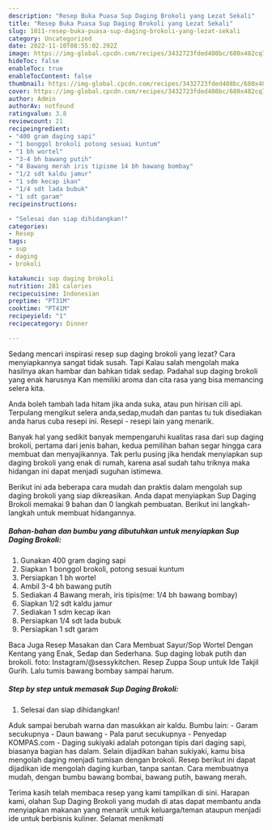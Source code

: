 ```yaml
---
description: "Resep Buka Puasa Sup Daging Brokoli yang Lezat Sekali"
title: "Resep Buka Puasa Sup Daging Brokoli yang Lezat Sekali"
slug: 1011-resep-buka-puasa-sup-daging-brokoli-yang-lezat-sekali
category: Uncategorized
date: 2022-11-10T08:55:02.292Z
image: https://img-global.cpcdn.com/recipes/3432723fded408bc/680x482cq70/sup-daging-brokoli-foto-resep-utama.jpg
hideToc: false
enableToc: true
enableTocContent: false
thumbnail: https://img-global.cpcdn.com/recipes/3432723fded408bc/680x482cq70/sup-daging-brokoli-foto-resep-utama.jpg
cover: https://img-global.cpcdn.com/recipes/3432723fded408bc/680x482cq70/sup-daging-brokoli-foto-resep-utama.jpg
author: Admin
authorAv: notfound
ratingvalue: 3.8
reviewcount: 21
recipeingredient:
- "400 gram daging sapi"
- "1 bonggol brokoli potong sesuai kuntum"
- "1 bh wortel"
- "3-4 bh bawang putih"
- "4 Bawang merah iris tipisme 14 bh bawang bombay"
- "1/2 sdt kaldu jamur"
- "1 sdm kecap ikan"
- "1/4 sdt lada bubuk"
- "1 sdt garam"
recipeinstructions:

- "Selesai dan siap dihidangkan!"
categories:
- Resep
tags:
- sup
- daging
- brokoli

katakunci: sup daging brokoli 
nutrition: 281 calories
recipecuisine: Indonesian
preptime: "PT31M"
cooktime: "PT41M"
recipeyield: "1"
recipecategory: Dinner

---
```



Sedang mencari inspirasi resep sup daging brokoli yang lezat? Cara menyiapkannya sangat tidak susah. Tapi Kalau salah mengolah maka hasilnya akan hambar dan bahkan tidak sedap. Padahal sup daging brokoli yang enak harusnya Kan memiliki aroma dan cita rasa yang bisa memancing selera kita.


Anda boleh tambah lada hitam jika anda suka, atau pun hirisan cili api. Terpulang mengikut selera anda,sedap,mudah dan pantas tu tuk disediakan anda harus cuba resepi ini. Resepi - resepi lain yang menarik.

Banyak hal yang sedikit banyak mempengaruhi kualitas rasa dari sup daging brokoli, pertama dari jenis bahan, kedua pemilihan bahan segar hingga cara membuat dan menyajikannya. Tak perlu pusing jika hendak menyiapkan sup daging brokoli yang enak di rumah, karena asal sudah tahu triknya maka hidangan ini dapat menjadi suguhan istimewa.


Berikut ini ada beberapa cara mudah dan praktis dalam mengolah sup daging brokoli yang siap dikreasikan. Anda dapat menyiapkan Sup Daging Brokoli memakai 9 bahan dan 0 langkah pembuatan. Berikut ini langkah-langkah untuk membuat hidangannya.

<!--inarticleads1-->

##### Bahan-bahan dan bumbu yang dibutuhkan untuk menyiapkan Sup Daging Brokoli:

1. Gunakan 400 gram daging sapi
1. Siapkan 1 bonggol brokoli, potong sesuai kuntum
1. Persiapkan 1 bh wortel
1. Ambil 3-4 bh bawang putih
1. Sediakan 4 Bawang merah, iris tipis(me: 1/4 bh bawang bombay)
1. Siapkan 1/2 sdt kaldu jamur
1. Sediakan 1 sdm kecap ikan
1. Persiapkan 1/4 sdt lada bubuk
1. Persiapkan 1 sdt garam


Baca Juga Resep Masakan dan Cara Membuat Sayur/Sop Wortel Dengan Kentang yang Enak, Sedap dan Sederhana. Sup daging lobak putih dan brokoli. foto: Instagram/@sessykitchen. Resep Zuppa Soup untuk Ide Takjil Gurih. Lalu tumis bawang bombay sampai harum. 

<!--inarticleads2-->

##### Step by step untuk memasak Sup Daging Brokoli:


1. Selesai dan siap dihidangkan!

Aduk sampai berubah warna dan masukkan air kaldu. Bumbu lain: - Garam secukupnya - Daun bawang - Pala parut secukupnya - Penyedap KOMPAS.com - Daging sukiyaki adalah potongan tipis dari daging sapi, biasanya bagian has dalam. Selain dijadikan bahan sukiyaki, kamu bisa mengolah daging menjadi tumisan dengan brokoli. Resep berikut ini dapat dijadikan ide mengolah daging kurban, tanpa santan. Cara membuatnya mudah, dengan bumbu bawang bombai, bawang putih, bawang merah. 

Terima kasih telah membaca resep yang kami tampilkan di sini. Harapan kami, olahan Sup Daging Brokoli yang mudah di atas dapat membantu anda menyiapkan makanan yang menarik untuk keluarga/teman ataupun menjadi ide untuk berbisnis kuliner. Selamat menikmati
